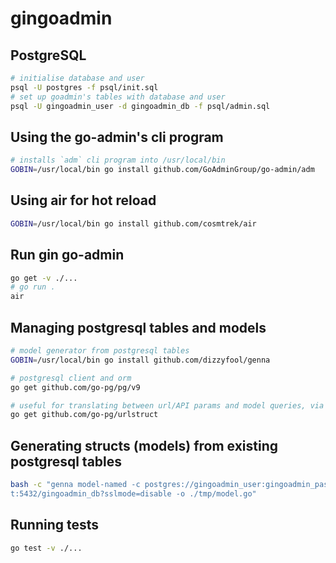 # gingoadmin

## PostgreSQL

```bash
# initialise database and user
psql -U postgres -f psql/init.sql
# set up goadmin's tables with database and user
psql -U gingoadmin_user -d gingoadmin_db -f psql/admin.sql
```

## Using the go-admin's cli program

```bash
# installs `adm` cli program into /usr/local/bin
GOBIN=/usr/local/bin go install github.com/GoAdminGroup/go-admin/adm
```

## Using air for hot reload

```bash
GOBIN=/usr/local/bin go install github.com/cosmtrek/air
```

## Run gin go-admin

```bash
go get -v ./...
# go run .
air
```

## Managing postgresql tables and models

```bash
# model generator from postgresql tables
GOBIN=/usr/local/bin go install github.com/dizzyfool/genna

# postgresql client and orm
go get github.com/go-pg/pg/v9

# useful for translating between url/API params and model queries, via filter
go get github.com/go-pg/urlstruct
```

## Generating structs (models) from existing postgresql tables

```bash
bash -c "genna model-named -c postgres://gingoadmin_user:gingoadmin_password@localhos
t:5432/gingoadmin_db?sslmode=disable -o ./tmp/model.go"
```

## Running tests

```bash
go test -v ./...
```
